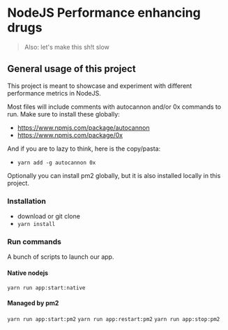# NodeJS Performance enhancing drugs
> Also: let's make this sh!t slow

## General usage of this project
This project is meant to showcase and experiment with different performance metrics in NodeJS.

Most files will include comments with autocannon and/or 0x commands to run. Make sure to install these globally:
* https://www.npmjs.com/package/autocannon
* https://www.npmjs.com/package/0x

And if you are to lazy to think, here is the copy/pasta:
* `yarn add -g autocannon 0x`

Optionally you can install pm2 globally, but it is also installed locally in this project.

### Installation
* download or git clone
* `yarn install`

### Run commands

A bunch of scripts to launch our app.

#### Native nodejs
`yarn run app:start:native`

#### Managed by pm2
`yarn run app:start:pm2`
`yarn run app:restart:pm2`
`yarn run app:stop:pm2`